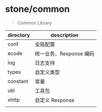 # stone/common

> Common Library

| directory | description             |
| --------- | ----------------------- |
| conf      | 全局配置                |
| ecode     | 统一业务、Response 编码 |
| log       | 日志支持                |
| types     | 自定义类型              |
| constant | 常量                    |
| util     | 工具包                  |
| xhttp     | 自定义 Response         |
|           |                         |
